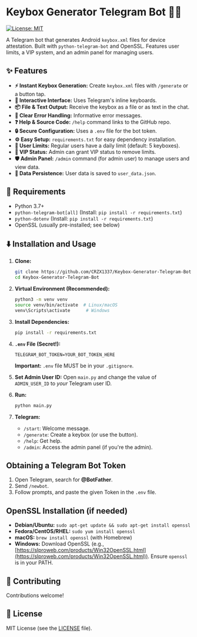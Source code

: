 # Keybox Generator Telegram Bot 🚀🔑

[![License: MIT](https://img.shields.io/badge/License-MIT-yellow.svg)](https://opensource.org/licenses/MIT)

A Telegram bot that generates Android `keybox.xml` files for device attestation. Built with `python-telegram-bot` and OpenSSL.  Features user limits, a VIP system, and an admin panel for managing users.

## ✨ Features

*   **⚡️ Instant Keybox Generation:** Create `keybox.xml` files with `/generate` or a button tap.
*   **🤖 Interactive Interface:**  Uses Telegram's inline keyboards.
*   **📦 File & Text Output:** Receive the keybox as a file or as text in the chat.
*   **🧐 Clear Error Handling:** Informative error messages.
*   **❓ Help & Source Code:**  `/help` command links to the GitHub repo.
*   **🔒 Secure Configuration:**  Uses a `.env` file for the bot token.
*   **⚙️ Easy Setup:** `requirements.txt` for easy dependency installation.
*   **👤 User Limits:**  Regular users have a daily limit (default: 5 keyboxes).
*   **👑 VIP Status:**  Admin can grant VIP status to remove limits.
*   **🛡️ Admin Panel:** `/admin` command (for admin user) to manage users and view data.
*   **💾 Data Persistence:**  User data is saved to `user_data.json`.

## 📝 Requirements

*   Python 3.7+
*   `python-telegram-bot[all]` (Install: `pip install -r requirements.txt`)
*   `python-dotenv` (Install: `pip install -r requirements.txt`)
*   OpenSSL (usually pre-installed; see below)

## ⬇️ Installation and Usage

1.  **Clone:**
    ```bash
    git clone https://github.com/CRZX1337/Keybox-Generator-Telegram-Bot.git
    cd Keybox-Generator-Telegram-Bot
    ```

2.  **Virtual Environment (Recommended):**
    ```bash
    python3 -m venv venv
    source venv/bin/activate  # Linux/macOS
    venv\Scripts\activate      # Windows
    ```

3.  **Install Dependencies:**
    ```bash
    pip install -r requirements.txt
    ```

4.  **`.env` File (Secret!):**
    ```
    TELEGRAM_BOT_TOKEN=YOUR_BOT_TOKEN_HERE
    ```
    **Important:** `.env` file MUST be in your `.gitignore`.

5. **Set Admin User ID:**
  Open `main.py` and change the value of `ADMIN_USER_ID` to *your* Telegram user ID.

6.  **Run:**
    ```bash
    python main.py
    ```

7.  **Telegram:**
    *   `/start`:  Welcome message.
    *   `/generate`: Create a keybox (or use the button).
    *   `/help`: Get help.
    *   `/admin`: Access the admin panel (if you're the admin).

## Obtaining a Telegram Bot Token

1.  Open Telegram, search for **@BotFather**.
2.  Send `/newbot`.
3.  Follow prompts, and paste the given Token in the `.env` file.

## OpenSSL Installation (if needed)

*   **Debian/Ubuntu:** `sudo apt-get update && sudo apt-get install openssl`
*   **Fedora/CentOS/RHEL:** `sudo yum install openssl`
*   **macOS:** `brew install openssl` (with Homebrew)
*   **Windows:**  Download OpenSSL (e.g., [https://slproweb.com/products/Win32OpenSSL.html](https://slproweb.com/products/Win32OpenSSL.html)).  Ensure `openssl` is in your PATH.

## 🤝 Contributing

Contributions welcome!

## 📜 License

MIT License (see the [LICENSE](LICENSE) file).
